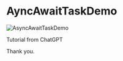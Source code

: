 # AyncAwaitTaskDemo

![AsyncAwaitTaskDemo](https://github.com/chanoktrue/AyncAwaitTaskDemo/assets/3993516/816820a4-b80a-4e39-8114-cc6db54a2e52)

Tutorial from ChatGPT

Thank you.
